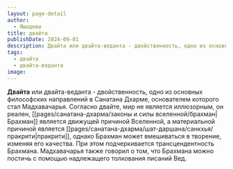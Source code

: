 ```yaml
---
layout: page-detail
author:
  - Яшодеви
title: двайта
publishDate: 2024-09-01
description: Двайта или двайта-веданта - двойственность, одно из основных философских направлений в Санатана Дхарме, основателем которого стал Мадхавачарья.
tags:
  - двайта
  - двайта-веданта
image:
---
```

**Двайта** или двайта-веданта - двойственность, одно из основных философских направлений в Санатана Дхарме, основателем которого стал Мадхавачарья. Согласно двайте, мир не является иллюзорным, он реален, [[pages/санатана-дхарма/законы и силы вселенной/брахман|Брахман]] является движущей причиной Вселенной, а материальной причиной является [[pages/санатана-дхарма/шат-даршана/санкхья/пракрити|пракрити]], однако Брахман может вмешиваться в творение, изменяя его качества. При этом подчеркивается трансцендентность Брахмана. Мадхавачарья также говорил о том, что Брахмана можно постичь с помощью надлежащего толкования писаний Вед.

